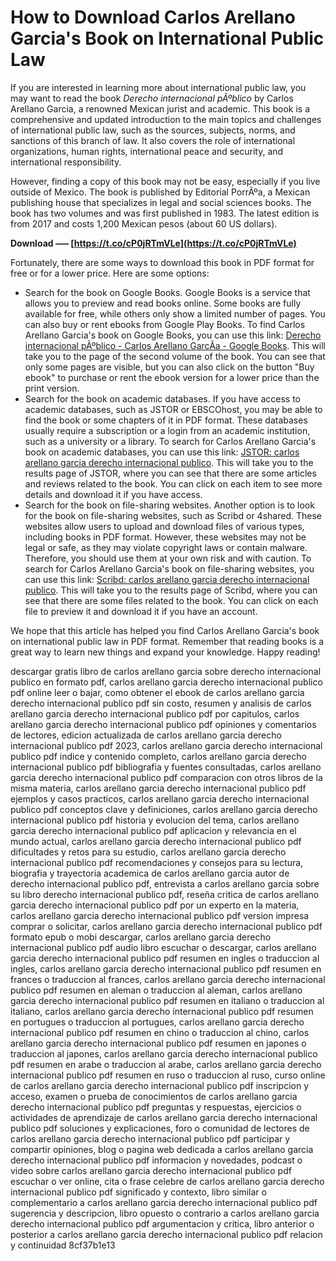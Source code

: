 # How to Download Carlos Arellano Garcia's Book on International Public Law
 
If you are interested in learning more about international public law, you may want to read the book *Derecho internacional pÃºblico* by Carlos Arellano Garcia, a renowned Mexican jurist and academic. This book is a comprehensive and updated introduction to the main topics and challenges of international public law, such as the sources, subjects, norms, and sanctions of this branch of law. It also covers the role of international organizations, human rights, international peace and security, and international responsibility.
 
However, finding a copy of this book may not be easy, especially if you live outside of Mexico. The book is published by Editorial PorrÃºa, a Mexican publishing house that specializes in legal and social sciences books. The book has two volumes and was first published in 1983. The latest edition is from 2017 and costs 1,200 Mexican pesos (about 60 US dollars).
 
**Download ––– [https://t.co/cP0jRTmVLe](https://t.co/cP0jRTmVLe)**


 
Fortunately, there are some ways to download this book in PDF format for free or for a lower price. Here are some options:
 
- Search for the book on Google Books. Google Books is a service that allows you to preview and read books online. Some books are fully available for free, while others only show a limited number of pages. You can also buy or rent ebooks from Google Play Books. To find Carlos Arellano Garcia's book on Google Books, you can use this link: [Derecho internacional pÃºblico - Carlos Arellano GarcÃ­a - Google Books](https://books.google.com/books/about/Derecho_internacional_p%C3%BAblico.html?id=k8ecLgAACAAJ). This will take you to the page of the second volume of the book. You can see that only some pages are visible, but you can also click on the button "Buy ebook" to purchase or rent the ebook version for a lower price than the print version.
- Search for the book on academic databases. If you have access to academic databases, such as JSTOR or EBSCOhost, you may be able to find the book or some chapters of it in PDF format. These databases usually require a subscription or a login from an academic institution, such as a university or a library. To search for Carlos Arellano Garcia's book on academic databases, you can use this link: [JSTOR: carlos arellano garcia derecho internacional publico](https://www.jstor.org/action/doBasicSearch?Query=carlos+arellano+garcia+derecho+internacional+publico&acc=off&wc=on&fc=off&group=none). This will take you to the results page of JSTOR, where you can see that there are some articles and reviews related to the book. You can click on each item to see more details and download it if you have access.
- Search for the book on file-sharing websites. Another option is to look for the book on file-sharing websites, such as Scribd or 4shared. These websites allow users to upload and download files of various types, including books in PDF format. However, these websites may not be legal or safe, as they may violate copyright laws or contain malware. Therefore, you should use them at your own risk and with caution. To search for Carlos Arellano Garcia's book on file-sharing websites, you can use this link: [Scribd: carlos arellano garcia derecho internacional publico](https://www.scribd.com/search?query=carlos+arellano+garcia+derecho+internacional+publico). This will take you to the results page of Scribd, where you can see that there are some files related to the book. You can click on each file to preview it and download it if you have an account.

We hope that this article has helped you find Carlos Arellano Garcia's book on international public law in PDF format. Remember that reading books is a great way to learn new things and expand your knowledge. Happy reading!
 
descargar gratis libro de carlos arellano garcia sobre derecho internacional publico en formato pdf,  carlos arellano garcia derecho internacional publico pdf online leer o bajar,  como obtener el ebook de carlos arellano garcia derecho internacional publico pdf sin costo,  resumen y analisis de carlos arellano garcia derecho internacional publico pdf por capitulos,  carlos arellano garcia derecho internacional publico pdf opiniones y comentarios de lectores,  edicion actualizada de carlos arellano garcia derecho internacional publico pdf 2023,  carlos arellano garcia derecho internacional publico pdf indice y contenido completo,  carlos arellano garcia derecho internacional publico pdf bibliografia y fuentes consultadas,  carlos arellano garcia derecho internacional publico pdf comparacion con otros libros de la misma materia,  carlos arellano garcia derecho internacional publico pdf ejemplos y casos practicos,  carlos arellano garcia derecho internacional publico pdf conceptos clave y definiciones,  carlos arellano garcia derecho internacional publico pdf historia y evolucion del tema,  carlos arellano garcia derecho internacional publico pdf aplicacion y relevancia en el mundo actual,  carlos arellano garcia derecho internacional publico pdf dificultades y retos para su estudio,  carlos arellano garcia derecho internacional publico pdf recomendaciones y consejos para su lectura,  biografia y trayectoria academica de carlos arellano garcia autor de derecho internacional publico pdf,  entrevista a carlos arellano garcia sobre su libro derecho internacional publico pdf,  reseña critica de carlos arellano garcia derecho internacional publico pdf por un experto en la materia,  carlos arellano garcia derecho internacional publico pdf version impresa comprar o solicitar,  carlos arellano garcia derecho internacional publico pdf formato epub o mobi descargar,  carlos arellano garcia derecho internacional publico pdf audio libro escuchar o descargar,  carlos arellano garcia derecho internacional publico pdf resumen en ingles o traduccion al ingles,  carlos arellano garcia derecho internacional publico pdf resumen en frances o traduccion al frances,  carlos arellano garcia derecho internacional publico pdf resumen en aleman o traduccion al aleman,  carlos arellano garcia derecho internacional publico pdf resumen en italiano o traduccion al italiano,  carlos arellano garcia derecho internacional publico pdf resumen en portugues o traduccion al portugues,  carlos arellano garcia derecho internacional publico pdf resumen en chino o traduccion al chino,  carlos arellano garcia derecho internacional publico pdf resumen en japones o traduccion al japones,  carlos arellano garcia derecho internacional publico pdf resumen en arabe o traduccion al arabe,  carlos arellano garcia derecho internacional publico pdf resumen en ruso o traduccion al ruso,  curso online de carlos arellano garcia derecho internacional publico pdf inscripcion y acceso,  examen o prueba de conocimientos de carlos arellano garcia derecho internacional publico pdf preguntas y respuestas,  ejercicios o actividades de aprendizaje de carlos arellano garcia derecho internacional publico pdf soluciones y explicaciones,  foro o comunidad de lectores de carlos arellano garcia derecho internacional publico pdf participar y compartir opiniones,  blog o pagina web dedicada a carlos arellano garcia derecho internacional publico pdf informacion y novedades,  podcast o video sobre carlos arellano garcia derecho internacional publico pdf escuchar o ver online,  cita o frase celebre de carlos arellano garcia derecho internacional publico pdf significado y contexto,  libro similar o complementario a carlos arellano garcia derecho internacional publico pdf sugerencia y descripcion,  libro opuesto o contrario a carlos arellano garcia derecho internacional publico pdf argumentacion y critica,  libro anterior o posterior a carlos arellano garcia derecho internacional publico pdf relacion y continuidad
 8cf37b1e13
 
